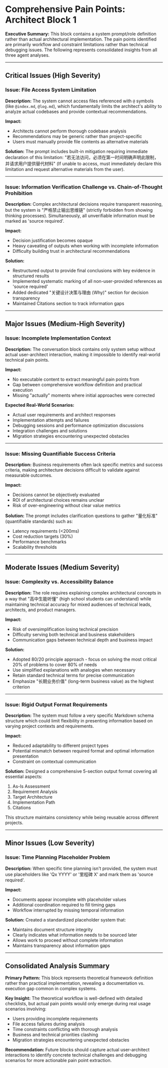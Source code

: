 # Comprehensive Pain Points: Architect Block 1

**Executive Summary:**
This block contains a system prompt/role definition rather than actual architectural implementation. The pain points identified are primarily workflow and constraint limitations rather than technical debugging issues. The following represents consolidated insights from all three agent analyses.

---

## Critical Issues (High Severity)

### Issue: File Access System Limitation
**Description:** The system cannot access files referenced with `@` symbols (like `@index.md`, `@log.md`), which fundamentally limits the architect's ability to analyze actual codebases and provide contextual recommendations.

**Impact:** 
- Architects cannot perform thorough codebase analysis
- Recommendations may be generic rather than project-specific
- Users must manually provide file contents as alternative materials

**Solution:**
The prompt includes built-in mitigation requiring immediate declaration of this limitation: "若无法访问，必须在第一时间明确声明此限制，并请求用户提供替代材料" (If unable to access, must immediately declare this limitation and request alternative materials from the user).

---

### Issue: Information Verification Challenge vs. Chain-of-Thought Prohibition
**Description:** Complex architectural decisions require transparent reasoning, but the system is "严格禁止输出思维链" (strictly forbidden from showing thinking processes). Simultaneously, all unverifiable information must be marked as 'source required'.

**Impact:**
- Decision justification becomes opaque
- Heavy caveating of outputs when working with incomplete information
- Difficulty building trust in architectural recommendations

**Solution:**
- Restructured output to provide final conclusions with key evidence in structured results
- Implemented systematic marking of all non-user-provided references as 'source required'
- Added dedicated "关键设计决策与理由 (Why)" section for decision transparency
- Maintained Citations section to track information gaps

---

## Major Issues (Medium-High Severity)

### Issue: Incomplete Implementation Context
**Description:** The conversation block contains only system setup without actual user-architect interaction, making it impossible to identify real-world technical pain points.

**Impact:**
- No executable content to extract meaningful pain points from
- Gap between comprehensive workflow definition and practical execution
- Missing "actually" moments where initial approaches were corrected

**Expected Real-World Scenarios:**
- Actual user requirements and architect responses
- Implementation attempts and failures
- Debugging sessions and performance optimization discussions
- Integration challenges and solutions
- Migration strategies encountering unexpected obstacles

---

### Issue: Missing Quantifiable Success Criteria
**Description:** Business requirements often lack specific metrics and success criteria, making architecture decisions difficult to validate against measurable outcomes.

**Impact:**
- Decisions cannot be objectively evaluated
- ROI of architectural choices remains unclear
- Risk of over-engineering without clear value metrics

**Solution:**
The prompt includes clarification questions to gather "量化标准" (quantifiable standards) such as:
- Latency requirements (<200ms)
- Cost reduction targets (30%)
- Performance benchmarks
- Scalability thresholds

---

## Moderate Issues (Medium Severity)

### Issue: Complexity vs. Accessibility Balance
**Description:** The role requires explaining complex architectural concepts in a way that "高中生能听懂" (high school students can understand) while maintaining technical accuracy for mixed audiences of technical leads, architects, and product managers.

**Impact:**
- Risk of oversimplification losing technical precision
- Difficulty serving both technical and business stakeholders
- Communication gaps between technical depth and business impact

**Solution:**
- Adopted 80/20 principle approach - focus on solving the most critical 20% of problems to cover 80% of needs
- Use simplified explanations with analogies when necessary
- Retain standard technical terms for precise communication
- Emphasize "长期业务价值" (long-term business value) as the highest criterion

---

### Issue: Rigid Output Format Requirements
**Description:** The system must follow a very specific Markdown schema structure which could limit flexibility in presenting information based on varying project contexts and requirements.

**Impact:**
- Reduced adaptability to different project types
- Potential mismatch between required format and optimal information presentation
- Constraint on contextual communication

**Solution:**
Designed a comprehensive 5-section output format covering all essential aspects:
1. As-Is Assessment
2. Requirement Analysis
3. Target Architecture
4. Implementation Path
5. Citations

This structure maintains consistency while being reusable across different projects.

---

## Minor Issues (Low Severity)

### Issue: Time Planning Placeholder Problem
**Description:** When specific time planning isn't provided, the system must use placeholders like 'Qx YYYY' or '里程碑 X' and mark them as 'source required'.

**Impact:**
- Documents appear incomplete with placeholder values
- Additional coordination required to fill timing gaps
- Workflow interrupted by missing temporal information

**Solution:**
Created a standardized placeholder system that:
- Maintains document structure integrity
- Clearly indicates what information needs to be sourced later
- Allows work to proceed without complete information
- Maintains transparency about information gaps

---

## Consolidated Analysis Summary

**Primary Pattern:** This block represents theoretical framework definition rather than practical implementation, revealing a documentation vs. execution gap common in complex systems.

**Key Insight:** The theoretical workflow is well-defined with detailed checklists, but actual pain points would only emerge during real usage scenarios involving:
- Users providing incomplete requirements
- File access failures during analysis
- Time constraints conflicting with thorough analysis
- Business and technical priorities clashing
- Migration strategies encountering unexpected obstacles

**Recommendation:** Future blocks should capture actual user-architect interactions to identify concrete technical challenges and debugging scenarios for more actionable pain point extraction.
